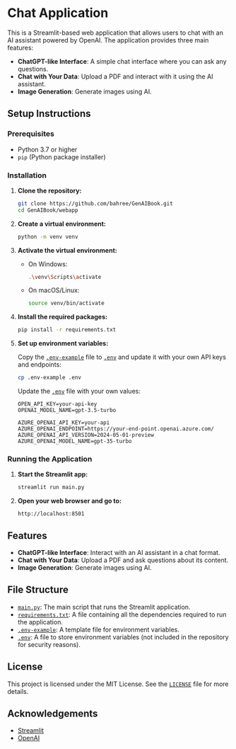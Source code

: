 # Chat Application

This is a Streamlit-based web application that allows users to chat with an AI assistant powered by OpenAI. The application provides three main features:
- **ChatGPT-like Interface**: A simple chat interface where you can ask any questions.
- **Chat with Your Data**: Upload a PDF and interact with it using the AI assistant.
- **Image Generation**: Generate images using AI.

## Setup Instructions

### Prerequisites

- Python 3.7 or higher
- `pip` (Python package installer)

### Installation

1. **Clone the repository:**

    ```sh
    git clone https://github.com/bahree/GenAIBook.git
    cd GenAIBook/webapp
    ```

2. **Create a virtual environment:**

    ```sh
    python -m venv venv
    ```

3. **Activate the virtual environment:**

    - On Windows:

        ```sh
        .\venv\Scripts\activate
        ```

    - On macOS/Linux:

        ```sh
        source venv/bin/activate
        ```

4. **Install the required packages:**

    ```sh
    pip install -r requirements.txt
    ```

5. **Set up environment variables:**

    Copy the [`.env-example`](command:_github.copilot.openRelativePath?%5B%7B%22scheme%22%3A%22file%22%2C%22authority%22%3A%22%22%2C%22path%22%3A%22%2FC%3A%2Fsrc%2FBook-GenAI%2FGenAIBook%2Fwebapp%2F.env-example%22%2C%22query%22%3A%22%22%2C%22fragment%22%3A%22%22%7D%5D "c:\src\Book-GenAI\GenAIBook\webapp\.env-example") file to [`.env`](command:_github.copilot.openRelativePath?%5B%7B%22scheme%22%3A%22file%22%2C%22authority%22%3A%22%22%2C%22path%22%3A%22%2FC%3A%2Fsrc%2FBook-GenAI%2FGenAIBook%2F.env%22%2C%22query%22%3A%22%22%2C%22fragment%22%3A%22%22%7D%5D "c:\src\Book-GenAI\GenAIBook\.env") and update it with your own API keys and endpoints:

    ```sh
    cp .env-example .env
    ```

    Update the [`.env`](command:_github.copilot.openRelativePath?%5B%7B%22scheme%22%3A%22file%22%2C%22authority%22%3A%22%22%2C%22path%22%3A%22%2FC%3A%2Fsrc%2FBook-GenAI%2FGenAIBook%2F.env%22%2C%22query%22%3A%22%22%2C%22fragment%22%3A%22%22%7D%5D "c:\src\Book-GenAI\GenAIBook\.env") file with your own values:

    ```env
    OPEN_API_KEY=your-api-key
    OPENAI_MODEL_NAME=gpt-3.5-turbo

    AZURE_OPENAI_API_KEY=your-api
    AZURE_OPENAI_ENDPOINT=https://your-end-point.openai.azure.com/
    AZURE_OPENAI_API_VERSION=2024-05-01-preview
    AZURE_OPENAI_MODEL_NAME=gpt-35-turbo
    ```

### Running the Application

1. **Start the Streamlit app:**

    ```sh
    streamlit run main.py
    ```

2. **Open your web browser and go to:**

    ```
    http://localhost:8501
    ```

## Features

- **ChatGPT-like Interface**: Interact with an AI assistant in a chat format.
- **Chat with Your Data**: Upload a PDF and ask questions about its content.
- **Image Generation**: Generate images using AI.

## File Structure

- [`main.py`](command:_github.copilot.openRelativePath?%5B%7B%22scheme%22%3A%22file%22%2C%22authority%22%3A%22%22%2C%22path%22%3A%22%2FC%3A%2Fsrc%2FBook-GenAI%2FGenAIBook%2Fwebapp%2Fmain.py%22%2C%22query%22%3A%22%22%2C%22fragment%22%3A%22%22%7D%5D "c:\src\Book-GenAI\GenAIBook\webapp\main.py"): The main script that runs the Streamlit application.
- [`requirements.txt`](command:_github.copilot.openRelativePath?%5B%7B%22scheme%22%3A%22file%22%2C%22authority%22%3A%22%22%2C%22path%22%3A%22%2FC%3A%2Fsrc%2FBook-GenAI%2FGenAIBook%2Frequirements.txt%22%2C%22query%22%3A%22%22%2C%22fragment%22%3A%22%22%7D%5D "c:\src\Book-GenAI\GenAIBook\requirements.txt"): A file containing all the dependencies required to run the application.
- [`.env-example`](command:_github.copilot.openRelativePath?%5B%7B%22scheme%22%3A%22file%22%2C%22authority%22%3A%22%22%2C%22path%22%3A%22%2FC%3A%2Fsrc%2FBook-GenAI%2FGenAIBook%2Fwebapp%2F.env-example%22%2C%22query%22%3A%22%22%2C%22fragment%22%3A%22%22%7D%5D "c:\src\Book-GenAI\GenAIBook\webapp\.env-example"): A template file for environment variables.
- [`.env`](command:_github.copilot.openRelativePath?%5B%7B%22scheme%22%3A%22file%22%2C%22authority%22%3A%22%22%2C%22path%22%3A%22%2FC%3A%2Fsrc%2FBook-GenAI%2FGenAIBook%2F.env%22%2C%22query%22%3A%22%22%2C%22fragment%22%3A%22%22%7D%5D "c:\src\Book-GenAI\GenAIBook\.env"): A file to store environment variables (not included in the repository for security reasons).

## License

This project is licensed under the MIT License. See the [`LICENSE`](command:_github.copilot.openRelativePath?%5B%7B%22scheme%22%3A%22file%22%2C%22authority%22%3A%22%22%2C%22path%22%3A%22%2FC%3A%2Fsrc%2FBook-GenAI%2FGenAIBook%2FLICENSE%22%2C%22query%22%3A%22%22%2C%22fragment%22%3A%22%22%7D%5D "c:\src\Book-GenAI\GenAIBook\LICENSE") file for more details.

## Acknowledgements

- [Streamlit](https://streamlit.io/)
- [OpenAI](https://www.openai.com/)